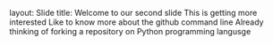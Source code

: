 layout: Slide
title: Welcome to our second slide
This is getting more interested
Like to know more about the github command line 
Already thinking of forking a repository on Python programming langusge
